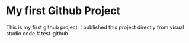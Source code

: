 # My first Github Project
This is my first github project. I published this project directly from visual studio code.#   t e s t - g i t h u b  
 